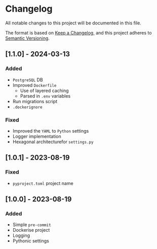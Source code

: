 # Changelog

All notable changes to this project will be documented in this file.

The format is based on [Keep a Changelog](https://keepachangelog.com/en/1.1.0/),
and this project adheres to [Semantic Versioning](https://semver.org/spec/v2.0.0.html).

## [1.1.0] - 2024-03-13

### Added

- `PostgreSQL` DB
- Improved `Dockerfile`
  - Use of layered caching
  - Parsed in `.env` variables
- Run migrations script
- `.dockerignore`

### Fixed

- Improved the `YAML` to `Python` settings
- Logger implementation
- Hexagonal architecturefor `settings.py`


## [1.0.1] - 2023-08-19

### Fixed

- `pyproject.toml` project name


## [1.0.0] - 2023-08-19

### Added

- Simple `pre-commit`
- Dockerise project
- Logging
- Pythonic settings
